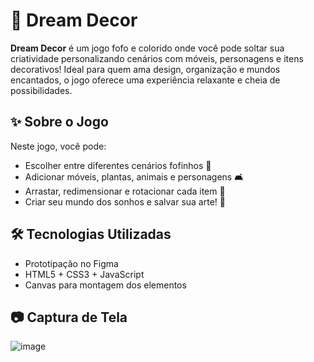 # 🎀 Dream Decor 

**Dream Decor** é um jogo fofo e colorido onde você pode soltar sua criatividade personalizando cenários com móveis, personagens e itens decorativos! Ideal para quem ama design, organização e mundos encantados, o jogo oferece uma experiência relaxante e cheia de possibilidades.

## ✨ Sobre o Jogo

Neste jogo, você pode:
- Escolher entre diferentes cenários fofinhos 🌸
- Adicionar móveis, plantas, animais e personagens 🛋️
- Arrastar, redimensionar e rotacionar cada item 🎨
- Criar seu mundo dos sonhos e salvar sua arte! 💾

## 🛠️ Tecnologias Utilizadas

- Prototipação no Figma
- HTML5 + CSS3 + JavaScript
- Canvas para montagem dos elementos

## 📷 Captura de Tela
![image](https://github.com/user-attachments/assets/b982b653-3444-4252-866f-04cc6173efe0)


